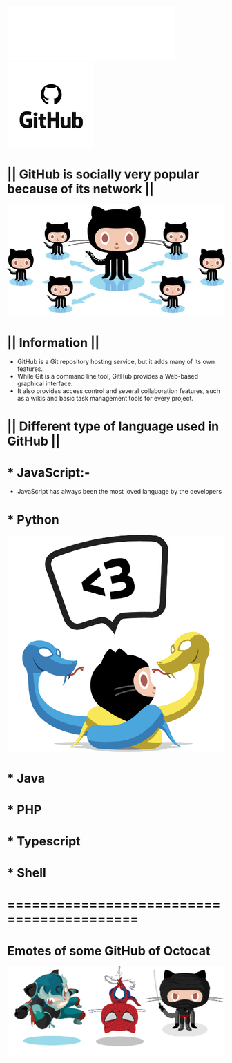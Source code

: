 ![](About/Images/logo.png) ![](About/Images/logo2.png)

#  || GitHub is socially very popular because of its network ||
![](About/Images/socialite.jpg)
#  || Information ||
* GitHub is a Git repository hosting service, but it adds many of its own features.
* While Git is a command line tool, GitHub provides a Web-based graphical interface. 
* It also provides access control and several collaboration features, such as a wikis and basic task management tools for every project.

# || Different type of language used in GitHub ||
# * JavaScript:-
  * JavaScript has always been the most loved language by the developers
# * Python
![](About/Images/pythocat.png)
# * Java
# * PHP
# * Typescript
# * Shell

#  ==========================================
# Emotes of some GitHub of Octocat
![](About/Images/Untitled.png)
